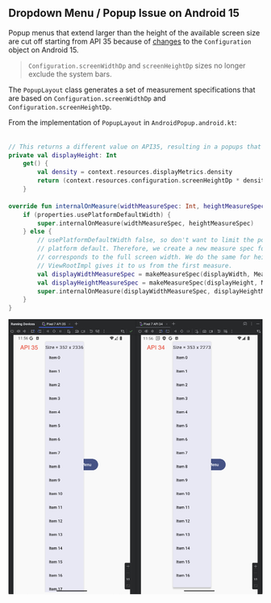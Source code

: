 Dropdown Menu / Popup Issue on Android 15
-----------------------------------------

Popup menus that extend larger than the height of the available screen size are cut off starting from API 35 because of [changes](https://developer.android.com/about/versions/15/behavior-changes-15#stable-configuration) to the `Configuration` object on Android 15. 

> `Configuration.screenWidthDp` and `screenHeightDp` sizes no longer exclude the system bars.

The `PopupLayout` class generates a set of measurement specifications that are based on `Configuration.screenWidthDp` and `Configuration.screenHeightDp`. 

From the implementation of `PopupLayout` in `AndroidPopup.android.kt`:
```kotlin

// This returns a different value on API35, resulting in a popups that are cut off
private val displayHeight: Int
    get() {
        val density = context.resources.displayMetrics.density
        return (context.resources.configuration.screenHeightDp * density).fastRoundToInt()
    }

override fun internalOnMeasure(widthMeasureSpec: Int, heightMeasureSpec: Int) {
    if (properties.usePlatformDefaultWidth) {
        super.internalOnMeasure(widthMeasureSpec, heightMeasureSpec)
    } else {
        // usePlatformDefaultWidth false, so don't want to limit the popup width to the Android
        // platform default. Therefore, we create a new measure spec for width, which
        // corresponds to the full screen width. We do the same for height, even if
        // ViewRootImpl gives it to us from the first measure.
        val displayWidthMeasureSpec = makeMeasureSpec(displayWidth, MeasureSpec.AT_MOST)
        val displayHeightMeasureSpec = makeMeasureSpec(displayHeight, MeasureSpec.AT_MOST)
        super.internalOnMeasure(displayWidthMeasureSpec, displayHeightMeasureSpec)
    }
}
```

![Comparison](comparison.png)